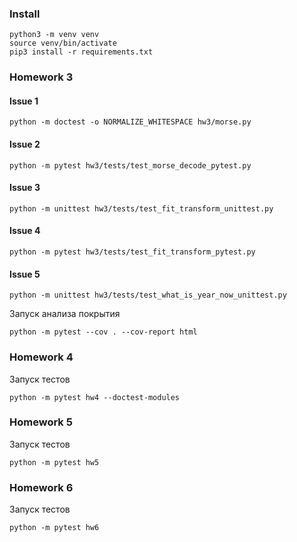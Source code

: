 ### Install
```shell script
python3 -m venv venv
source venv/bin/activate
pip3 install -r requirements.txt
```

### Homework 3
#### Issue 1
```shell script
python -m doctest -o NORMALIZE_WHITESPACE hw3/morse.py
```
#### Issue 2
```shell script
python -m pytest hw3/tests/test_morse_decode_pytest.py
```

#### Issue 3
```shell script
python -m unittest hw3/tests/test_fit_transform_unittest.py
```

#### Issue 4
```shell script
python -m pytest hw3/tests/test_fit_transform_pytest.py
```
#### Issue 5
```shell script
python -m unittest hw3/tests/test_what_is_year_now_unittest.py
```
Запуск анализа покрытия
```shell script
python -m pytest --cov . --cov-report html
```

### Homework 4
Запуск тестов
```shell script
python -m pytest hw4 --doctest-modules
```

### Homework 5
Запуск тестов
```shell script
python -m pytest hw5
```
### Homework 6
Запуск тестов
```shell script
python -m pytest hw6
```